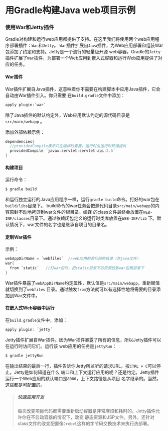 用Gradle构建Java web项目示例
==========================
### 使用War和Jetty插件
Gradle对构建和运行web应用都提供了支持。在这里我们将使用两个web应用程序部署插件：`War`和`Jetty`。
`War`插件扩展自`Java`插件，为Web应用部署和组装War包添加了约定和支持。Jetty是一个流行的轻量级开源
web容器，Gradle的`Jetty`插件扩展了`War`插件，为部署一个Web应用到嵌入式容器和运行Web应用提供了对
应的任务。
#### War插件
War插件扩展自Java插件，这意味着你不需要在构建脚本中应用Java插件，它会自动由War插件引入。你只需要
在`build.gradle`文件中添加：
```gradle
apply plugin:´war´
```
除了Java插件的默认约定外，Web应用默认约定的源代码目录是 `src/main/webapp` 。

添加外部依赖示例：
```gradle
dependencies{
  //providedCompile表示只在编译时需要，运行时由运行时环境提供
  providedCompile ´javax.servlet:servlet-api:2.5´   
}
```
#### 构建项目
运行命令：
```powershell
$ gradle build
```
和运行独立运行的Java应用程序一样，运行`gradle build`命令。打好的war包在`build/libs`目录下。
build命令的war任务会把源代码目录`src/main/webapp`的内容原封不动地拷贝到war文件的根目录。编译
的class文件最终会放置在`WEB-INF/classes`目录下。通过依赖闭包定义的运行时类库放置在`WEB-INF/lib`
下。默认情况下，war文件的名字也是继承自项目的目录名。
#### 定制War插件
示例：
```gradle
webAppDirName = ´webfiles´  //web应用的源代码的目录（非java文件）
war{
  from ´static´   //打war包时，把static目录下的资源放到war包根目录下
}
```
War插件暴露了`webAppDirName`约定属性，默认值是`src/main/webapp`，重新赋值就切换到了`webfiles`
目录。通过触发`from`方法就可以有选择性地将需要的目录添加到War文件中。
#### 在嵌入式Web容器中运行
在`build.gradle`文件中，添加：
```gradle
apply plugin: ´jetty´
```
Jetty插件扩展自War插件。因为War插件暴露了所有的信息，所以Jetty插件可以在运行时访问它们。运行该
web应用的任务是`jettyRun`：
```powershell
$ gradle jettyRun
```
在输出结果的最后一行，插件告诉你Jetty所监听的请求URL。按`CTRL + C`可以停止。Jetty是如何知道在什么
端口和上下文运行应用的呢？还是约定。Jetty插件运行一个Web应用的默认端口是`8080`，上下文路径是从项目
名字继承的。当然，这些都是可配置的。
> ##### 快速应用开发
> 每次改变项目代码都需要重新启动容器是非常麻烦和耗时的。Jetty插件允许你在不启动容器的情况下，改变
> 静态资源和JSP文件。另外，还针对class文件的改变配置像`Jrebel`这样的字节码交换技术来执行热部署。
